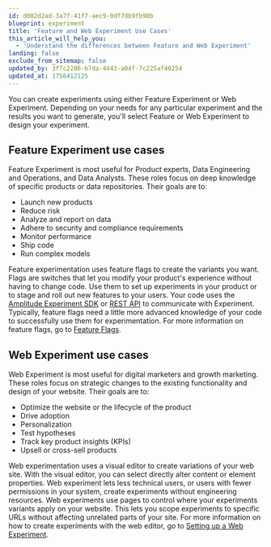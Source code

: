 ```yaml
---
id: d002d2ad-3a7f-41f7-aec9-0df7db9fb90b
blueprint: experiment
title: 'Feature and Web Experiment Use Cases'
this_article_will_help_you:
  - 'Understand the differences between Feature and Web Experiment'
landing: false
exclude_from_sitemap: false
updated_by: 3f7c2286-b7da-4443-a04f-7c225af40254
updated_at: 1756412125
---
```

You can create experiments using either Feature Experiment or Web Experiment. Depending on your needs for any particular experiment and the results you want to generate, you'll select Feature or Web Experiment to design your experiment. 



## Feature Experiment use cases

Feature Experiment is most useful for Product experts, Data Engineering and Operations, and Data Analysts. These roles focus on deep knowledge of specific products or data repositories. Their goals are to:

* Launch new products
* Reduce risk
* Analyze and report on data
* Adhere to security and compliance requirements
* Monitor performance
* Ship code
* Run complex models

Feature experimentation uses feature flags to create the variants you want. Flags are switches that let you modify your product's experience without having to change code. Use them to set up experiments in your product or to stage and roll out new features to your users. Your code uses the [Amplitude Experiment SDK](/docs/sdks/experiment-sdks) or [REST API](/docs/apis/experiment) to communicate with Experiment. Typically, feature flags need a little more advanced knowledge of your code to successfully use them for experimentation. For more information on feature flags, go to [Feature Flags](/docs/feature-experiment/workflow/feature-flag-rollouts).

## Web Experiment use cases

Web Experiment is most useful for digital marketers and growth marketing. These roles focus on strategic changes to the existing functionality and design of your website. Their goals are to: 

* Optimize the website or the lifecycle of the product
* Drive adoption
* Personalization
* Test hypotheses
* Track key product insights (KPIs)
* Upsell or cross-sell products

Web experimentation uses a visual editor to create variations of your web site. With the visual editor, you can select directly alter content or element properties. Web experiment lets less technical users, or users with fewer permissions in your system, create experiments without engineering resources. Web experiments use pages to control where your experiments variants apply on your website. This lets you scope experiments to specific URLs without affecting unrelated parts of your site. For more information on how to create experiments with the web editor, go to [Setting up a Web Experiment](/docs/web-experiment/set-up-a-web-experiment).

